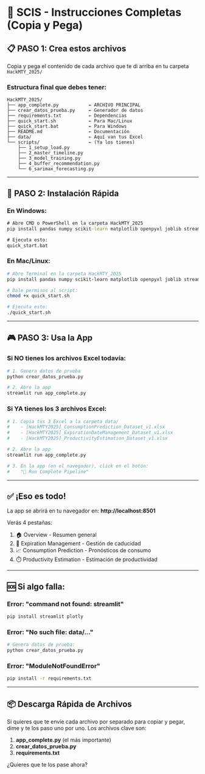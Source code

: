 # 🚀 SCIS - Instrucciones Completas (Copia y Pega)

## 📋 PASO 1: Crea estos archivos

Copia y pega el contenido de cada archivo que te di arriba en tu carpeta `HackMTY_2025/`

### Estructura final que debes tener:

```
HackMTY_2025/
├── app_complete.py           ← ARCHIVO PRINCIPAL
├── crear_datos_prueba.py     ← Generador de datos
├── requirements.txt          ← Dependencias
├── quick_start.sh            ← Para Mac/Linux
├── quick_start.bat           ← Para Windows
├── README.md                 ← Documentación
├── data/                     ← Aquí van tus Excel
└── scripts/                  ← (Ya los tienes)
    ├── 1_setup_load.py
    ├── 2_master_timeline.py
    ├── 3_model_training.py
    ├── 4_buffer_recommendation.py
    └── 6_sarimax_forecasting.py
```

---

## 🎯 PASO 2: Instalación Rápida

### En Windows:
```cmd
# Abre CMD o PowerShell en la carpeta HackMTY_2025
pip install pandas numpy scikit-learn matplotlib openpyxl joblib streamlit plotly statsmodels

# Ejecuta esto:
quick_start.bat
```

### En Mac/Linux:
```bash
# Abre Terminal en la carpeta HackMTY_2025
pip install pandas numpy scikit-learn matplotlib openpyxl joblib streamlit plotly statsmodels

# Dale permisos al script:
chmod +x quick_start.sh

# Ejecuta esto:
./quick_start.sh
```

---

## 🎮 PASO 3: Usa la App

### Si NO tienes los archivos Excel todavía:

```bash
# 1. Genera datos de prueba
python crear_datos_prueba.py

# 2. Abre la app
streamlit run app_complete.py
```

### Si YA tienes los 3 archivos Excel:

```bash
# 1. Copia tus 3 Excel a la carpeta data/
#    - [HackMTY2025]_ConsumptionPrediction_Dataset_v1.xlsx
#    - [HackMTY2025]_ExpirationDateManagement_Dataset_v1.xlsx
#    - [HackMTY2025]_ProductivityEstimation_Dataset_v1.xlsx

# 2. Abre la app
streamlit run app_complete.py

# 3. En la app (en el navegador), click en el botón:
#    "🚀 Run Complete Pipeline"
```

---

## ✅ ¡Eso es todo!

La app se abrirá en tu navegador en: **http://localhost:8501**

Verás 4 pestañas:
1. 🏠 Overview - Resumen general
2. 📅 Expiration Management - Gestión de caducidad
3. 📈 Consumption Prediction - Pronósticos de consumo
4. ⏱️ Productivity Estimation - Estimación de productividad

---

## 🆘 Si algo falla:

### Error: "command not found: streamlit"
```bash
pip install streamlit plotly
```

### Error: "No such file: data/..."
```bash
# Genera datos de prueba:
python crear_datos_prueba.py
```

### Error: "ModuleNotFoundError"
```bash
pip install -r requirements.txt
```

---

## 📦 Descarga Rápida de Archivos

Si quieres que te envíe cada archivo por separado para copiar y pegar, dime y te los paso uno por uno. Los archivos clave son:

1. **app_complete.py** (el más importante)
2. **crear_datos_prueba.py**
3. **requirements.txt**

¿Quieres que te los pase ahora?
